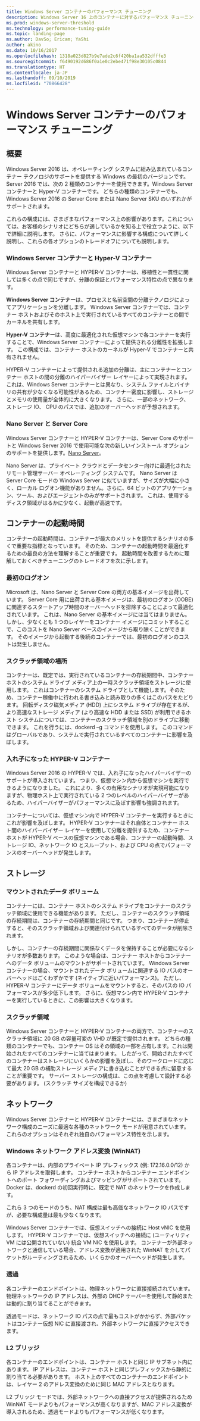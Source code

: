 ```yaml
---
title: Windows Server コンテナーのパフォーマンス チューニング
description: Windows Server 16 上のコンテナーに対するパフォーマンス チューニングに関する推奨事項
ms.prod: windows-server-threshold
ms.technology: performance-tuning-guide
ms.topic: landing-page
ms.author: DavSo; Ericam; YaShi
author: akino
ms.date: 10/16/2017
ms.openlocfilehash: 1318a023d827b9e7ade2c6f420ba1aa532dfffe3
ms.sourcegitcommit: f6490192d686f0a1e0c2ebe471f98e30105c0844
ms.translationtype: HT
ms.contentlocale: ja-JP
ms.lasthandoff: 09/10/2019
ms.locfileid: "70866428"
---
```

# <a name="performance-tuning-windows-server-containers"></a>Windows Server コンテナーのパフォーマンス チューニング

## <a name="introduction"></a>概要
Windows Server 2016 は、オペレーティング システムに組み込まれているコンテナー テクノロジのサポートを提供する Windows の最初のバージョンです。 Server 2016 では、次の 2 種類のコンテナーを使用できます。Windows Server コンテナーと Hyper-V コンテナーです。 どちらの種類のコンテナーでも、Windows Server 2016 の Server Core または Nano Server SKU のいずれかがサポートされます。 

これらの構成には、さまざまなパフォーマンス上の影響があります。これについては、お客様のシナリオにどちらが適しているかを知る上で役立つように、以下で詳細に説明します。 さらに、パフォーマンスに影響する構成について詳しく説明し、これらの各オプションのトレードオフについても説明します。

### <a name="windows-server-container-and-hyper-v-containers"></a>Windows Server コンテナーと Hyper-V コンテナー

Windows Server コンテナーと HYPER-V コンテナーは、移植性と一貫性に関しては多くの点で同じですが、分離の保証とパフォーマンス特性の点で異なります。

**Windows Server コンテナー**は、プロセスと名前空間の分離テクノロジによってアプリケーションを分離します。 Windows Server コンテナーでは、コンテナー ホストおよびそのホスト上で実行されているすべてのコンテナーとの間でカーネルを共有します。

**Hyper-V コンテナー**は、高度に最適化された仮想マシンで各コンテナーを実行することで、Windows Server コンテナーによって提供される分離性を拡張します。 この構成では、コンテナー ホストのカーネルが Hyper-V でコンテナーと共有されません。

HYPER-V コンテナーによって提供される追加の分離は、主にコンテナーとコンテナー ホストの間の分離のハイパーバイザー レイヤーによって実現されます。 これは、Windows Server コンテナーとは異なり、システム ファイルとバイナリの共有が少なくなる可能性があるため、コンテナー密度に影響し、ストレージとメモリの使用量が全体的に大きくなります。 さらに、一部のネットワーク、ストレージ IO、 CPU のパスでは、追加のオーバーヘッドが予想されます。

### <a name="nano-server-and-server-core"></a>Nano Server と Server Core

Windows Server コンテナーと HYPER-V コンテナーは、Server Core のサポートと Windows Server 2016 で使用可能な次の新しいインストール オプションのサポートを提供します。[Nano Server](https://technet.microsoft.com/windows-server-docs/compute/nano-server/getting-started-with-nano-server)。 

Nano Server は、プライベート クラウドとデータセンター向けに最適化されたリモート管理サーバー オペレーティング システムです。 Nano Server は Server Core モードの Windows Server に似ていますが、サイズが大幅に小さく、ローカル ログオン機能がありません。さらに、64 ビットのアプリケーション、ツール、およびエージェントのみがサポートされます。 これは、使用するディスク領域がはるかに少なく、起動が高速です。

## <a name="container-start-up-time"></a>コンテナーの起動時間
コンテナーの起動時間は、コンテナーが最大のメリットを提供するシナリオの多くで重要な指標となっています。 そのため、コンテナーの起動時間を最適化するための最良の方法を理解することが重要です。 起動時間を改善するために理解しておくべきチューニングのトレードオフを次に示します。

### <a name="first-logon"></a>最初のログオン

Microsoft は、Nano Server と Server Core の両方の基本イメージを出荷しています。 Server Core 用に出荷される基本イメージは、最初のログオン (OOBE) に関連するスタートアップ時間のオーバーヘッドを排除することによって最適化されています。 これは、Nano Server の基本イメージには当てはまりません。 しかし、少なくとも 1 つのレイヤーをコンテナー イメージにコミットすることで、このコストを Nano Server ベースのイメージから取り除くことができます。 そのイメージから起動する後続のコンテナーでは、最初のログオンのコストは発生しません。
### <a name="scratch-space-location"></a>スクラッチ領域の場所

コンテナーは、既定では、実行されているコンテナーの存続期間中、コンテナー ホストのシステム ドライブ メディア上の一時スクラッチ領域をストレージに使用します。 これはコンテナーのシステム ドライブとして機能します。そのため、コンテナー稼働中に行われる書き込みと読み取りの多くはこのパスをたどります。 回転ディスク磁気メディア (HDD) 上にシステム ドライブが存在するが、より高速なストレージ メディア (より高速な HDD または SSD) が利用できるホスト システムについては、コンテナーのスクラッチ領域を別のドライブに移動できます。 これを行うには、dockerd –g コマンドを使用します。 このコマンドはグローバルであり、システムで実行されているすべてのコンテナーに影響を及ぼします。

### <a name="nested-hyper-v-containers"></a>入れ子になった HYPER-V コンテナー
Windows Server 2016 の HYPER-V では、入れ子になったハイパーバイザーのサポートが導入されています。 つまり、仮想マシン内から仮想マシンを実行できるようになりました。 これにより、多くの有用なシナリオが実現可能になりますが、物理ホスト上で実行されている 2 つのレベルのハイパーバイザーがあるため、ハイパーバイザーがパフォーマンスに及ぼす影響も強調されます。

コンテナーについては、仮想マシン内で HYPER-V コンテナーを実行するときにこれが影響を及ぼします。 HYPER-V コンテナーはそれ自体とコンテナー ホスト間のハイパーバイザー レイヤーを使用して分離を提供するため、コンテナー ホストが HYPER-V ベースの仮想マシンである場合、コンテナーの起動時間、ストレージ IO、ネットワーク IO とスループット、および CPU の点でパフォーマンスのオーバーヘッドが発生します。

## <a name="storage"></a>ストレージ
### <a name="mounted-data-volumes"></a>マウントされたデータ ボリューム

コンテナーには、コンテナー ホストのシステム ドライブをコンテナーのスクラッチ領域に使用できる機能があります。 ただし、コンテナーのスクラッチ領域の存続期間は、コンテナーの存続期間と同じです。 つまり、コンテナーが停止すると、そのスクラッチ領域および関連付けられているすべてのデータが削除されます。

しかし、コンテナーの存続期間に関係なくデータを保持することが必要になるシナリオが多数あります。 このような場合は、コンテナー ホストからコンテナーへのデータ ボリュームのマウントがサポートされています。 Windows Server コンテナーの場合、マウントされたデータ ボリュームに関連する IO パスのオーバーヘッドはごくわずかです (ネイティブに近いパフォーマンス)。 ただし、HYPER-V コンテナーにデータ ボリュームをマウントすると、そのパスの IO パフォーマンスが多少低下します。 さらに、仮想マシン内で HYPER-V コンテナーを実行しているときに、この影響は大きくなります。

### <a name="scratch-space"></a>スクラッチ領域

Windows Server コンテナーと HYPER-V コンテナーの両方で、コンテナーのスクラッチ領域に 20 GB の容量可変の VHD が既定で提供されます。 どちらの種類のコンテナーでも、コンテナー OS はその領域の一部を占有します。これは開始されたすべてのコンテナーに当てはまります。 したがって、開始されたすべてのコンテナーはストレージにいくらかの影響を及ぼし、そのワークロードに応じて最大 20 GB の補助ストレージ メディアに書き込むことができる点に留意することが重要です。 サーバー ストレージの構成は、この点を考慮して設計する必要があります。
(スクラッチ サイズを構成できるか)

## <a name="networking"></a>ネットワーク
Windows Server コンテナーと HYPER-V コンテナーには、さまざまなネットワーク構成のニーズに最適な各種のネットワーク モードが用意されています。 これらのオプションはそれぞれ独自のパフォーマンス特性を示します。

### <a name="windows-network-address-translation-winnat"></a>Windows ネットワーク アドレス変換 (WinNAT)

各コンテナーは、内部のプライベート IP プレフィックス (例: 172.16.0.0/12) から IP アドレスを取得します。 コンテナー ホストからコンテナー エンドポイントへのポート フォワーディングおよびマッピングがサポートされています。 Docker は、dockerd の初回実行時に、既定で NAT のネットワークを作成します。

これら 3 つのモードのうち、NAT 構成は最も高価なネットワーク IO パスですが、必要な構成量は最も少なくなります。 

Windows Server コンテナーでは、仮想スイッチへの接続に Host vNIC を使用します。 HYPER-V コンテナーでは、仮想スイッチへの接続に (ユーティリティ VM には公開されていない) 統合 VM NIC を使用します。 コンテナーが外部ネットワークと通信している場合、アドレス変換が適用された WinNAT を介してパケットがルーティングされるため、いくらかのオーバーヘッドが発生します。

### <a name="transparent"></a>透過

各コンテナーのエンドポイントは、物理ネットワークに直接接続されています。 物理ネットワークの IP アドレスは、外部の DHCP サーバーを使用して静的または動的に割り当てることができます。

透過モードは、ネットワーク IO パスの点で最もコストがかからず、外部パケットはコンテナー仮想 NIC に直接渡され、外部ネットワークに直接アクセスできます。

### <a name="l2-bridge"></a>L2 ブリッジ
各コンテナーのエンドポイントは、コンテナー ホストと同じ IP サブネット内にあります。 IP アドレスは、コンテナー ホストと同じプレフィックスから静的に割り当てる必要があります。 ホスト上のすべてのコンテナーのエンドポイントは、レイヤー 2 のアドレス変換のために同じ MAC アドレスとなります。

L2 ブリッジ モードでは、外部ネットワークへの直接アクセスが提供されるため WinNAT モードよりもパフォーマンスが高くなりますが、MAC アドレス変換が導入されるため、透過モードよりもパフォーマンスが低くなります。




